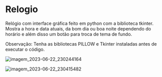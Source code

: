 # Relogio
 Relógio com interface gráfica feito em python com a biblioteca tkinter. Mostra a hora e data atuais, da bom dia ou boa noite dependendo do horário e além disso um botão para troca de tema de fundo.

 Observação: Tenha as bibliotecas PILLOW e Tkinter instaladas antes de executar o código.

![imagem_2023-06-22_230244164](https://github.com/Tauan-Ray/Relogio/assets/137009920/2a2c46fe-f6ad-4d91-8a21-ea005e8a7336)

![imagem_2023-06-22_230415482](https://github.com/Tauan-Ray/Relogio/assets/137009920/a5c2ce21-84ca-4b15-a7d4-79dd7332be5b)

